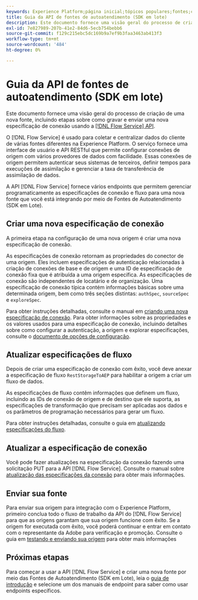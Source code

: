```yaml
---
keywords: Experience Platform;página inicial;tópicos populares;fontes;conectores;conectores de origem;fontes sdk;sdk;SDK
title: Guia da API de fontes de autoatendimento (SDK em lote)
description: Este documento fornece uma visão geral do processo de criação de uma nova origem, incluindo etapas sobre como recuperar, gravar e enviar uma nova especificação de conexão usando a API de Serviço de Fluxo.
exl-id: 7e827989-207b-41e2-84d6-5ecb754bebb6
source-git-commit: f129c215ebc5dc169b9a7ef9b3faa3463ab413f3
workflow-type: tm+mt
source-wordcount: '484'
ht-degree: 0%

---
```


# Guia da API de fontes de autoatendimento (SDK em lote)

Este documento fornece uma visão geral do processo de criação de uma nova fonte, incluindo etapas sobre como gravar e enviar uma nova especificação de conexão usando a [[!DNL Flow Service] API](https://www.adobe.io/experience-platform-apis/references/flow-service/).

O [!DNL Flow Service] é usado para coletar e centralizar dados do cliente de várias fontes diferentes na Experience Platform. O serviço fornece uma interface de usuário e API RESTful que permite configurar conexões de origem com vários provedores de dados com facilidade. Essas conexões de origem permitem autenticar seus sistemas de terceiros, definir tempos para execuções de assimilação e gerenciar a taxa de transferência de assimilação de dados.

A API [!DNL Flow Service] fornece vários endpoints que permitem gerenciar programaticamente as especificações de conexão e fluxo para uma nova fonte que você está integrando por meio de Fontes de Autoatendimento (SDK em Lote).

## Criar uma nova especificação de conexão

A primeira etapa na configuração de uma nova origem é criar uma nova especificação de conexão.

As especificações de conexão retornam as propriedades do conector de uma origem. Eles incluem especificações de autenticação relacionadas à criação de conexões de base e de origem e uma ID de especificação de conexão fixa que é atribuída a uma origem específica. As especificações de conexão são independentes de locatário e de organização. Uma especificação de conexão típica contém informações básicas sobre uma determinada origem, bem como três seções distintas: `authSpec`, `sourceSpec` e `exploreSpec`.

Para obter instruções detalhadas, consulte o manual em [criando uma nova especificação de conexão](./create.md). Para obter informações sobre as propriedades e os valores usados para uma especificação de conexão, incluindo detalhes sobre como configurar a autenticação, a origem e explorar especificações, consulte o [documento de opções de configuração](../config/config.md).

## Atualizar especificações de fluxo

Depois de criar uma especificação de conexão com êxito, você deve anexar a especificação de fluxo `RestStorageToAEP` para habilitar a origem a criar um fluxo de dados.

As especificações de fluxo contêm informações que definem um fluxo, incluindo as IDs de conexão de origem e de destino que ele suporta, as especificações de transformação que precisam ser aplicadas aos dados e os parâmetros de programação necessários para gerar um fluxo.

Para obter instruções detalhadas, consulte o guia em [atualizando especificações do fluxo](./update-flow-specs.md).

## Atualizar a especificação de conexão

Você pode fazer atualizações na especificação da conexão fazendo uma solicitação PUT para a API [!DNL Flow Service]. Consulte o manual sobre [atualização das especificações da conexão](./update-connection-specs.md) para obter mais informações.

## Enviar sua fonte

Para enviar sua origem para integração com o Experience Platform, primeiro conclua todo o fluxo de trabalho da API do [!DNL Flow Service] para que as origens garantam que sua origem funcione com êxito. Se a origem for executada com êxito, você poderá continuar e entrar em contato com o representante da Adobe para verificação e promoção. Consulte o guia em [testando e enviando sua origem](./submit.md) para obter mais informações

## Próximas etapas

Para começar a usar a API [!DNL Flow Service] e criar uma nova fonte por meio das Fontes de Autoatendimento (SDK em Lote), leia o [guia de introdução](./getting-started.md) e selecione um dos manuais de endpoint para saber como usar endpoints específicos.
